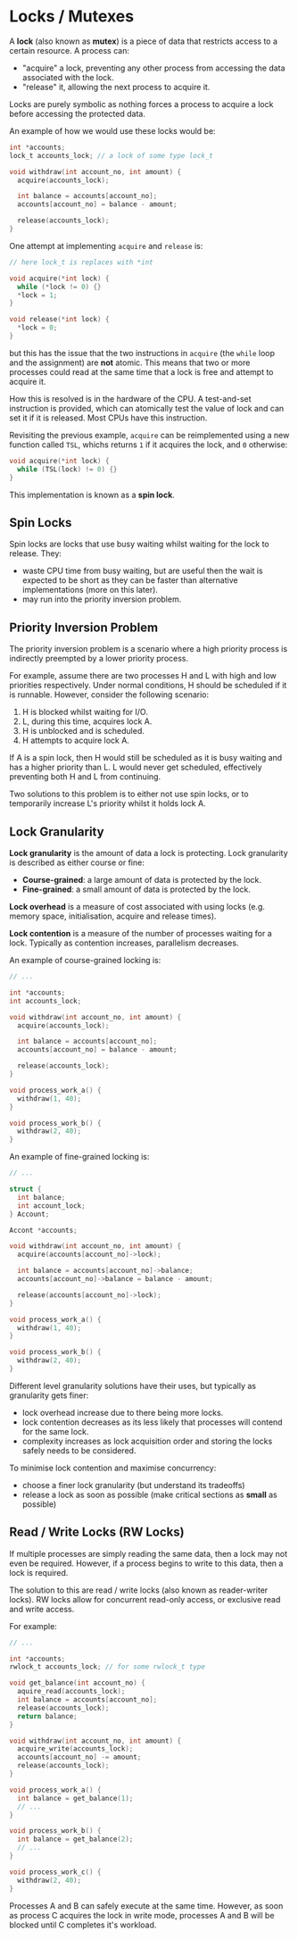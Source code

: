 # Locks / Mutexes

A **lock** (also known as **mutex**) is a piece of data that restricts access to a certain resource. A process can:

- "acquire" a lock, preventing any other process from accessing the data associated with the lock.
- "release" it, allowing the next process to acquire it.

Locks are purely symbolic as nothing forces a process to acquire a lock before accessing the protected data.

An example of how we would use these locks would be:

```c 
int *accounts;
lock_t accounts_lock; // a lock of some type lock_t

void withdraw(int account_no, int amount) {
  acquire(accounts_lock);

  int balance = accounts[account_no];
  accounts[account_no] = balance - amount;

  release(accounts_lock);
}
```

One attempt at implementing `acquire` and `release` is:

```c
// here lock_t is replaces with *int

void acquire(*int lock) {
  while (*lock != 0) {}
  *lock = 1;
}

void release(*int lock) {
  *lock = 0;
}
```

but this has the issue that the two instructions in `acquire` (the `while` loop and the assignment) are **not** atomic. This means that two or more processes could read at the same time that a lock is free and attempt to acquire it.

How this is resolved is in the hardware of the CPU. A test-and-set instruction is provided, which can atomically test the value of lock and can set it if it is released. Most CPUs have this instruction.

Revisiting the previous example, `acquire` can be reimplemented using a new function called `TSL`, whichs returns `1` if it acquires the lock, and `0` otherwise:

```c
void acquire(*int lock) {
  while (TSL(lock) != 0) {}
}
```

This implementation is known as a **spin lock**.

## Spin Locks

Spin locks are locks that use busy waiting whilst waiting for the lock to release. They:

- waste CPU time from busy waiting, but are useful then the wait is expected to be short as they can be faster than alternative implementations (more on this later).
- may run into the priority inversion problem.

## Priority Inversion Problem

The priority inversion problem is a scenario where a high priority process is indirectly preempted by a lower priority process.

For example, assume there are two processes H and L with high and low priorities respectively. Under normal conditions, H should be scheduled if it is runnable. However, consider the following scenario:

1. H is blocked whilst waiting for I/O.
2. L, during this time, acquires lock A.
3. H is unblocked and is scheduled.
4. H attempts to acquire lock A.

If A is a spin lock, then H would still be scheduled as it is busy waiting and has a higher priority than L. L would never get scheduled, effectively preventing both H and L from continuing.

Two solutions to this problem is to either not use spin locks, or to temporarily increase L's priority whilst it holds lock A.

## Lock Granularity

**Lock granularity** is the amount of data a lock is protecting. Lock granularity is described as either course or fine:

- **Course-grained**: a large amount of data is protected by the lock.
- **Fine-grained**: a small amount of data is protected by the lock.

**Lock overhead** is a measure of cost associated with using locks (e.g. memory space, initialisation, acquire and release times).

**Lock contention** is a measure of the number of processes waiting for a lock. Typically as contention increases, parallelism decreases.

An example of course-grained locking is:

```c
// ...

int *accounts;
int accounts_lock;

void withdraw(int account_no, int amount) {
  acquire(accounts_lock);

  int balance = accounts[account_no];
  accounts[account_no] = balance - amount;

  release(accounts_lock);
}

void process_work_a() {
  withdraw(1, 40);
}

void process_work_b() {
  withdraw(2, 40);
}
```

An example of fine-grained locking is:

```c
// ...

struct {
  int balance;
  int account_lock;
} Account;

Accont *accounts;

void withdraw(int account_no, int amount) {
  acquire(accounts[account_no]->lock);

  int balance = accounts[account_no]->balance;
  accounts[account_no]->balance = balance - amount;

  release(accounts[account_no]->lock);
}

void process_work_a() {
  withdraw(1, 40);
}

void process_work_b() {
  withdraw(2, 40);
}
```

Different level granularity solutions have their uses, but typically as granularity gets finer:

- lock overhead increase due to there being more locks.
- lock contention decreases as its less likely that processes will contend for the same lock.
- complexity increases as lock acquisition order and storing the locks safely needs to be considered.

To minimise lock contention and maximise concurrency:
- choose a finer lock granularity (but understand its tradeoffs)
- release a lock as soon as possible (make critical sections as **small** as possible)

## Read / Write Locks (RW Locks)

If multiple processes are simply reading the same data, then a lock may not even be required. However, if a process begins to write to this data, then a lock is required.

The solution to this are read / write locks (also known as reader-writer locks). RW locks allow for concurrent read-only access, or exclusive read and write access.

For example:

```c
// ...

int *accounts;
rwlock_t accounts_lock; // for some rwlock_t type

void get_balance(int account_no) {
  aquire_read(accounts_lock);
  int balance = accounts[account_no];
  release(accounts_lock);
  return balance;
}

void withdraw(int account_no, int amount) {
  acquire_write(accounts_lock);
  accounts[account_no] -= amount;
  release(accounts_lock);
}

void process_work_a() {
  int balance = get_balance(1);
  // ...
}

void process_work_b() {
  int balance = get_balance(2);
  // ...
}

void process_work_c() {
  withdraw(2, 40);
}
```

Processes A and B can safely execute at the same time. However, as soon as process C acquires the lock in write mode, processes A and B will be blocked until C completes it's workload.
